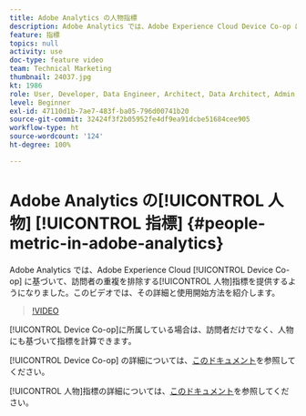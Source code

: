 ```yaml
---
title: Adobe Analytics の人物指標
description: Adobe Analytics では、Adobe Experience Cloud Device Co-op に基づいて、訪問者の重複を排除する人物指標を提供するようになりました。このビデオでは、その詳細と使用開始方法を紹介します。
feature: 指標
topics: null
activity: use
doc-type: feature video
team: Technical Marketing
thumbnail: 24037.jpg
kt: 1986
role: User, Developer, Data Engineer, Architect, Data Architect, Admin, Leader
level: Beginner
exl-id: 47110d1b-7ae7-483f-ba05-796d00741b20
source-git-commit: 32424f3f2b05952fe4df9ea91dcbe51684cee905
workflow-type: ht
source-wordcount: '124'
ht-degree: 100%

---
```


# Adobe Analytics の[!UICONTROL 人物] [!UICONTROL 指標] {#people-metric-in-adobe-analytics}

Adobe Analytics では、Adobe Experience Cloud [!UICONTROL Device Co-op] に基づいて、訪問者の重複を排除する[!UICONTROL 人物]指標を提供するようになりました。このビデオでは、その詳細と使用開始方法を紹介します。

>[!VIDEO](https://video.tv.adobe.com/v/24037/?quality=12)

[!UICONTROL Device Co-op]に所属している場合は、訪問者だけでなく、人物にも基づいて指標を計算できます。

[!UICONTROL Device Co-op] の詳細については、[このドキュメント](https://marketing.adobe.com/resources/help/ja_JP/mcdc/)を参照してください。

[!UICONTROL 人物]指標の詳細については、[このドキュメント](https://marketing.adobe.com/resources/help/ja_JP/mcdc/mcdc-people.html)を参照してください。
